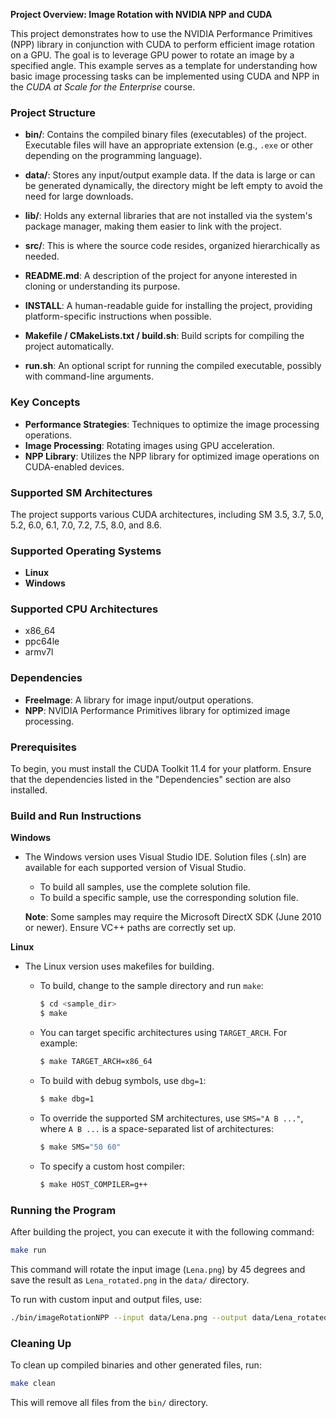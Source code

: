 **Project Overview: Image Rotation with NVIDIA NPP and CUDA**

This project demonstrates how to use the NVIDIA Performance Primitives (NPP) library in conjunction with CUDA to perform efficient image rotation on a GPU. The goal is to leverage GPU power to rotate an image by a specified angle. This example serves as a template for understanding how basic image processing tasks can be implemented using CUDA and NPP in the *CUDA at Scale for the Enterprise* course.

### Project Structure

- **bin/**: Contains the compiled binary files (executables) of the project. Executable files will have an appropriate extension (e.g., `.exe` or other depending on the programming language).
  
- **data/**: Stores any input/output example data. If the data is large or can be generated dynamically, the directory might be left empty to avoid the need for large downloads.
  
- **lib/**: Holds any external libraries that are not installed via the system's package manager, making them easier to link with the project.
  
- **src/**: This is where the source code resides, organized hierarchically as needed.
  
- **README.md**: A description of the project for anyone interested in cloning or understanding its purpose.

- **INSTALL**: A human-readable guide for installing the project, providing platform-specific instructions when possible.

- **Makefile / CMakeLists.txt / build.sh**: Build scripts for compiling the project automatically.

- **run.sh**: An optional script for running the compiled executable, possibly with command-line arguments.

### Key Concepts
- **Performance Strategies**: Techniques to optimize the image processing operations.
- **Image Processing**: Rotating images using GPU acceleration.
- **NPP Library**: Utilizes the NPP library for optimized image operations on CUDA-enabled devices.

### Supported SM Architectures
The project supports various CUDA architectures, including SM 3.5, 3.7, 5.0, 5.2, 6.0, 6.1, 7.0, 7.2, 7.5, 8.0, and 8.6.

### Supported Operating Systems
- **Linux**
- **Windows**

### Supported CPU Architectures
- x86_64
- ppc64le
- armv7l

### Dependencies
- **FreeImage**: A library for image input/output operations.
- **NPP**: NVIDIA Performance Primitives library for optimized image processing.

### Prerequisites
To begin, you must install the CUDA Toolkit 11.4 for your platform. Ensure that the dependencies listed in the "Dependencies" section are also installed.

### Build and Run Instructions

**Windows**
- The Windows version uses Visual Studio IDE. Solution files (.sln) are available for each supported version of Visual Studio.
  - To build all samples, use the complete solution file.
  - To build a specific sample, use the corresponding solution file.
  
  **Note**: Some samples may require the Microsoft DirectX SDK (June 2010 or newer). Ensure VC++ paths are correctly set up.

**Linux**
- The Linux version uses makefiles for building.
  - To build, change to the sample directory and run `make`:
  
    ```bash
    $ cd <sample_dir>
    $ make
    ```

  - You can target specific architectures using `TARGET_ARCH`. For example:
  
    ```bash
    $ make TARGET_ARCH=x86_64
    ```

  - To build with debug symbols, use `dbg=1`:
  
    ```bash
    $ make dbg=1
    ```

  - To override the supported SM architectures, use `SMS="A B ..."`, where `A B ...` is a space-separated list of architectures:
  
    ```bash
    $ make SMS="50 60"
    ```

  - To specify a custom host compiler:
  
    ```bash
    $ make HOST_COMPILER=g++
    ```

### Running the Program
After building the project, you can execute it with the following command:

```bash
make run
```

This command will rotate the input image (`Lena.png`) by 45 degrees and save the result as `Lena_rotated.png` in the `data/` directory.

To run with custom input and output files, use:

```bash
./bin/imageRotationNPP --input data/Lena.png --output data/Lena_rotated.png
```

### Cleaning Up
To clean up compiled binaries and other generated files, run:

```bash
make clean
```

This will remove all files from the `bin/` directory.
